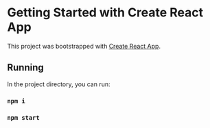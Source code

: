 # Getting Started with Create React App

This project was bootstrapped with [Create React App](https://github.com/facebook/create-react-app).

## Running

In the project directory, you can run:

### `npm i`

### `npm start`
